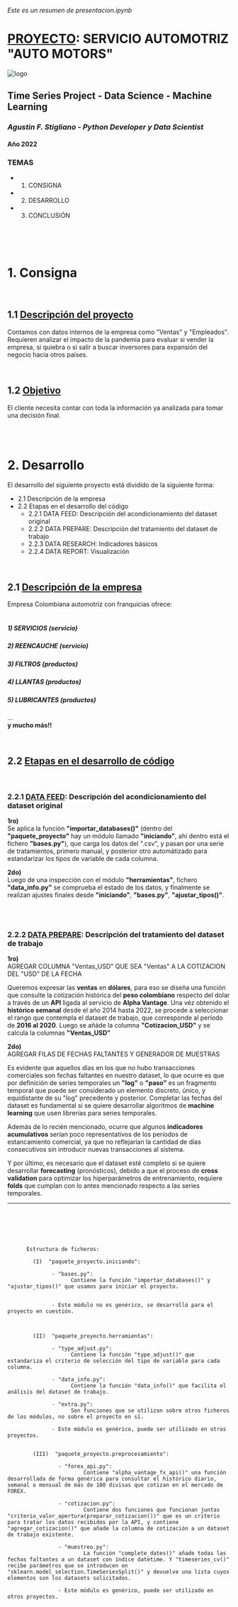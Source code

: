<i>Este es un resumen de presentacion.ipynb</i>

# <u>PROYECTO</u>: SERVICIO AUTOMOTRIZ **"AUTO MOTORS"**

![logo](https://user-images.githubusercontent.com/113382260/193469015-485cc23c-faef-4897-8617-2a5ee17470d7.png)

## Time Series Project - Data Science - Machine Learning

### <i>Agustin F. Stigliano - Python Developer y Data Scientist</i>

#### Año 2022

### TEMAS

- 1) CONSIGNA
- 2) DESARROLLO
- 3) CONCLUSIÓN

<br /><br /><br />

# 1. Consigna
<br />



## 1.1 <u>Descripción del proyecto</u>
Contamos con datos internos de la empresa como "Ventas" y "Empleados".<br />
Requieren analizar el impacto de la pandemia para evaluar si vender la empresa, si quiebra o si salir a buscar inversores para expansión del negocio hacia otros países.

<br />

## 1.2 <u>Objetivo</u>
El cliente necesita contar con toda la información ya analizada para tomar una decisión final.

<br /><br />

# 2. Desarrollo

El desarrollo del siguiente proyecto está dividido de la siguiente forma:

- 2.1 Descripción de la empresa
- 2.2 Etapas en el desarrollo del código
    - 2.2.1 DATA FEED: Descripción del acondicionamiento del dataset original
    - 2.2.2 DATA PREPARE: Descripción del tratamiento del dataset de trabajo
    - 2.2.3 DATA RESEARCH: Indicadores básicos
    - 2.2.4 DATA REPORT: Visualización

<br />

## 2.1 <u>Descripción de la empresa</u>
Empresa Colombiana automotríz con franquicias ofrece:<br /><br />
<div>
    <h5><b>1) SERVICIOS (servicio)</b></h5>
    <h5><b>2) REENCAUCHE (servicio)</b></h5>
    <h5><b>3) FILTROS (productos)</b></h5>
    <h5><b>4) LLANTAS (productos)</b></h5>
    <h5><b>5) LUBRICANTES (productos)</b></h5>
</div>

...    
**y mucho más!!**

<br />

## 2.2 <u>Etapas en el desarrollo de código</u>
<br />

### 2.2.1 <b><u>DATA FEED</u></b>: Descripción del acondicionamiento del dataset original


**1ro)** <br />
Se aplica la función **"importar_databases()"** (dentro del **"paquete_proyecto"** hay un módulo llamado **"iniciando"**, ahí dentro está el fichero **"bases.py"**), que carga los datos del ".csv", y pasan por una serie de tratamientos, primero manual, y posterior otro automátizado para estandarizar los tipos de variable de cada columna.

**2do)** <br />
Luego de una inspección con el módulo **"herramientas"**, fichero **"data_info.py"** se comprueba el estado de los datos, y finalmente se realizan ajustes finales desde **"iniciando"**, **"bases.py"**, **"ajustar_tipos()"**.

<br/><br/>


### 2.2.2 <b><u>DATA PREPARE</u></b>: Descripción del tratamiento del dataset de trabajo

**1ro)**<br />
AGREGAR COLUMNA "Ventas_USD" QUE SEA  "Ventas" A LA COTIZACION DEL "USD" DE LA FECHA

Queremos expresar las **ventas** en **dólares**, para eso se diseña una función que consulte la cotización histórica del **peso colombiano** respecto del dolar a través de un **API** ligada al servicio de **Alpha Vantage**. Una véz obtenido el **histórico semanal** desde el año 2014 hasta 2022, se procede a seleccionar el rango que contempla el dataset de trabajo, que corresponde al período de **2016 al 2020**. Luego se añáde la columna **"Cotizacion_USD"** y se calcula la columnas **"Ventas_USD"**


**2do)**<br />
AGREGAR FILAS DE FECHAS FALTANTES Y GENERADOR DE MUESTRAS

Es evidente que aquellos días en los que no hubo transacciones comerciales son fechas faltantes en nuestro dataset, lo que ocurre es que por definición de series temporales un **"log"** o **"paso"** es un fragmento temporal que puede ser considerado un elemento discreto, único, y equidistante de su "log" precedente y posterior. Completar las fechas del dataset es fundamental si se quiere desarrollar algoritmos de **machine learning** que usen librerías para series temporales.

Además de lo recién mencionado, ocurre que algunos **indicadores acumulativos** serían poco representativos de los períodos de estancamiento comercial, ya que no reflejarían la cantidad de días consecutivos sin introducir nuevas transacciones al sistema. 

Y por último, es necesario que el dataset esté completo si se quiere desarrollar **forecasting** (pronósticos), debido a que el proceso de **cross validation** para optimizar los hiperparámetros de entrenamiento, requiere **folds** que cumplan con lo antes mencionado respecto a las series temporales.



----------

<br /><br /><br /><br />



          Estructura de ficheros:

            (I)  "paquete_proyecto.iniciando":

                  - "bases.py": 
                        Contiene la función "importar_databases()" y "ajustar_tipos()" que usamos para iniciar el proyecto.


                  - Este módulo no es genérico, se desarrolló para el proyecto en cuestión.



            (II)  "paquete_proyecto.herramientas": 

                  - "type_adjust.py": 
                        Contiene la función "type_adjust()" que estandariza el criterio de selección del tipo de variable para cada columna.

                  - "data_info.py": 
                        Contiene la función "data_info()" que facilita el análisis del dataset de trabajo.

                  - "extra.py": 
                        Son funciones que se utilizan sobre otros ficheros de los módulos, no sobre el proyecto en sí.

                  - Este módulo es genérico, puede ser utilizado en otros proyectos.


            (III)  "paquete_proyecto.preprocesamiento":

                    - "forex_api.py": 
                            Contiene "alpha_vantage_fx_api()" una función desarrollada de forma genérica para consultar el histórico diario, semanal o mensual de más de 180 divisas que cotizan en el mercado de FOREX.

                    - "cotizacion.py": 
                            Contiene dos funciones que funcionan juntas "criterio_valor_apertura(preparar_cotizacion())" que es un criterio para tratar los datos recibidos por la API, y contiene "agregar_cotizacion()" que añade la columna de cotización a un dataset de trabajo existente. 

                    - "muestreo.py": 
                            La función "complete_dates()" añade todas las fechas faltantes a un dataset con índice datetime. Y "timeseries_cv()" recibe parámetros que se introducen en "sklearn.model_selection.TimeSeriesSplit()" y devuelve una lista cuyos elementos son los datasets solicitados.
                    
                    - Este módulo es genérico, puede ser utilizado en otros proyectos.
